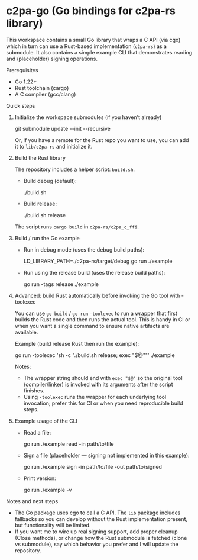 # c2pa-go (Go bindings for c2pa-rs library)

This workspace contains a small Go library that wraps a C API (via cgo) which in turn can use a Rust-based implementation (`c2pa-rs`) as a submodule. It also contains a simple example CLI that demonstrates reading and (placeholder) signing operations.

Prerequisites
- Go 1.22+
- Rust toolchain (cargo)
- A C compiler (gcc/clang)

Quick steps

1. Initialize the workspace submodules (if you haven't already)

   git submodule update --init --recursive

   Or, if you have a remote for the Rust repo you want to use, you can add it to `lib/c2pa-rs` and initialize it.

2. Build the Rust library

   The repository includes a helper script: `build.sh`.

   - Build debug (default):

     ./build.sh

   - Build release:

     ./build.sh release

   The script runs `cargo build` in `c2pa-rs/c2pa_c_ffi`.

3. Build / run the Go example

   - Run in debug mode (uses the debug build paths):

     LD_LIBRARY_PATH=./c2pa-rs/target/debug go run ./example

   - Run using the release build (uses the release build paths):

     go run -tags release ./example

4. Advanced: build Rust automatically before invoking the Go tool with -toolexec

   You can use `go build` / `go run` `-toolexec` to run a wrapper that first builds the Rust code and then runs the actual tool. This is handy in CI or when you want a single command to ensure native artifacts are available.

   Example (build release Rust then run the example):

     go run -toolexec 'sh -c "./build.sh release; exec \"$@\""' ./example

   Notes:
   - The wrapper string should end with `exec "$@"` so the original tool (compiler/linker) is invoked with its arguments after the script finishes.
   - Using `-toolexec` runs the wrapper for each underlying tool invocation; prefer this for CI or when you need reproducible build steps.

5. Example usage of the CLI

   - Read a file:

     go run ./example read -in path/to/file

   - Sign a file (placeholder — signing not implemented in this example):

     go run ./example sign -in path/to/file -out path/to/signed

   - Print version:

     go run ./example -v

Notes and next steps
- The Go package uses cgo to call a C API. The `lib` package includes fallbacks so you can develop without the Rust implementation present, but functionality will be limited.
- If you want me to wire up real signing support, add proper cleanup (Close methods), or change how the Rust submodule is fetched (clone vs submodule), say which behavior you prefer and I will update the repository.
